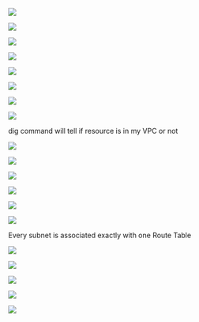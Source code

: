 ![](https://user-images.githubusercontent.com/26511983/70856764-32922900-1ea8-11ea-8168-db2d08238bba.png)

![](https://user-images.githubusercontent.com/26511983/70856784-8f8ddf00-1ea8-11ea-93fe-856fe4f2c597.png)

![](https://user-images.githubusercontent.com/26511983/70856806-e7c4e100-1ea8-11ea-99ad-3fc7dd623a55.png)

![](https://user-images.githubusercontent.com/26511983/70856811-03c88280-1ea9-11ea-959a-2e52ed5ed74d.png)

![](https://user-images.githubusercontent.com/26511983/70856849-82252480-1ea9-11ea-8136-42140d74f21d.png)

![](https://user-images.githubusercontent.com/26511983/70856877-037cb700-1eaa-11ea-883e-e069f802de04.png)

![](https://user-images.githubusercontent.com/26511983/70856892-2effa180-1eaa-11ea-9c07-004d0b69853c.png)

![](https://user-images.githubusercontent.com/26511983/70866947-4df74580-1f35-11ea-8107-589bd1db38ab.png)

dig command will tell if resource is in my VPC or not

![](https://user-images.githubusercontent.com/26511983/70866999-e1c91180-1f35-11ea-9116-12045e27f6a7.png)

![](https://user-images.githubusercontent.com/26511983/70867004-058c5780-1f36-11ea-95d1-7efec33f535a.png)

![](https://user-images.githubusercontent.com/26511983/70867024-366c8c80-1f36-11ea-8025-fe26e6810a86.png)

![](https://user-images.githubusercontent.com/26511983/70867038-6ae04880-1f36-11ea-9542-67faf1913817.png)

![](https://user-images.githubusercontent.com/26511983/70867048-88151700-1f36-11ea-96b0-e1f18b89ea71.png)

![](https://user-images.githubusercontent.com/26511983/70867060-9ebb6e00-1f36-11ea-8626-07c8446b35d3.png)

Every subnet is associated exactly with one Route Table

![](https://user-images.githubusercontent.com/26511983/70867110-39b44800-1f37-11ea-96be-44797c7da864.png)

![](https://user-images.githubusercontent.com/26511983/70867110-39b44800-1f37-11ea-96be-44797c7da864.png)

![](https://user-images.githubusercontent.com/26511983/70867137-839d2e00-1f37-11ea-9ad0-948bb107a109.png)

![](https://user-images.githubusercontent.com/26511983/70867167-fdcdb280-1f37-11ea-932d-37838c4ef2bc.png)

![](https://user-images.githubusercontent.com/26511983/70867202-72a0ec80-1f38-11ea-8324-810b92decaf5.png)


